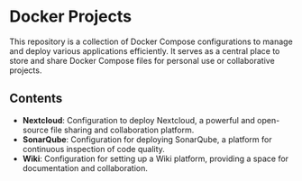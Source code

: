 # Docker Projects

This repository is a collection of Docker Compose configurations to manage and deploy various applications efficiently. It serves as a central place to store and share Docker Compose files for personal use or collaborative projects.

## Contents

- **Nextcloud**: Configuration to deploy Nextcloud, a powerful and open-source file sharing and collaboration platform.
- **SonarQube**: Configuration for deploying SonarQube, a platform for continuous inspection of code quality.
- **Wiki**: Configuration for setting up a Wiki platform, providing a space for documentation and collaboration.
